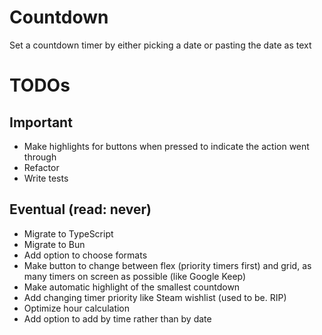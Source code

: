 # Countdown
Set a countdown timer by either picking a date or pasting the date as text

# TODOs
## Important
- Make highlights for buttons when pressed to indicate the action went through
- Refactor
- Write tests

## Eventual (read: never)
- Migrate to TypeScript
- Migrate to Bun
- Add option to choose formats
- Make button to change between flex (priority timers first) and grid, as many timers on screen as possible (like Google Keep)
- Make automatic highlight of the smallest countdown
- Add changing timer priority like Steam wishlist (used to be. RIP)
- Optimize hour calculation
- Add option to add by time rather than by date
